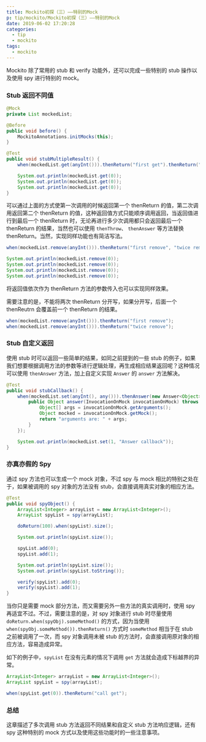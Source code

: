 ```yaml
---
title: Mockito初探（三）——特别的Mock
p: tip/mockito/Mockito初探（三）——特别的Mock
date: 2019-06-02 17:20:28
categories:
  - tip
  - mockito
tags:
  - mockito
---
```


Mockito 除了常用的 stub 和 verify 功能外，还可以完成一些特别的 stub 操作以及使用 spy 进行特别的 mock。

### Stub 返回不同值

```java
@Mock
private List mockedList;

@Before
public void before() {
    MockitoAnnotations.initMocks(this);
}

@Test
public void stubMultipleResult() {
    when(mockedList.get(anyInt())).thenReturn("first get").thenReturn("more than once get");

    System.out.println(mockedList.get(0));
    System.out.println(mockedList.get(0));
    System.out.println(mockedList.get(0));
}
```

可以通过上面的方式使第一次调用的时候返回第一个 thenReturn 的值，第二次调用返回第二个 thenReturn 的值，这种返回值方式只能顺序调用返回，当返回值进行到最后一个 thenReturn 时，无论再进行多少次调用都只会返回最后一个 thenReturn 的结果，当然也可以使用 `thenThrow`、 `thenAnswer` 等方法替换 thenReturn。当然，实现同样功能也有简洁写法。

```java
when(mockedList.remove(anyInt())).thenReturn("first remove", "twice remove", "more than twice remove");

System.out.println(mockedList.remove(0));
System.out.println(mockedList.remove(0));
System.out.println(mockedList.remove(0));
System.out.println(mockedList.remove(0));
```

将返回值依次作为 thenReturn 方法的参数传入也可以实现同样效果。

需要注意的是，不能将两次 thenReturn 分开写，如果分开写，后面一个 thenReutrn 会覆盖前一个 thenReturn 的结果。

```java
when(mockedList.remove(anyInt())).thenReturn("first remove");
when(mockedList.remove(anyInt())).thenReturn("twice remove");
```

### Stub 自定义返回

使用 stub 时可以返回一些简单的结果，如同之前提到的一些 stub 的例子，如果我们想要根据调用方法的参数等进行逻辑处理，再生成相应结果返回呢？这种情况可以使用 `thenAnswer` 方法，加上自定义实现 `Answer` 的 `answer` 方法解决。

```java
@Test
public void stubCallback() {
    when(mockedList.set(anyInt(), any())).thenAnswer(new Answer<Object>() {
        public Object answer(InvocationOnMock invocationOnMock) throws Throwable {
            Object[] args = invocationOnMock.getArguments();
            Object mocked = invocationOnMock.getMock();
            return "arguments are: " + args;
        }
    });

    System.out.println(mockedList.set(1, "Answer callback"));
}
```

### 亦真亦假的 Spy

通过 spy 方法也可以生成一个 mock 对象，不过 spy 与 mock 相比的特别之处在于，如果被调用的 spy 对象的方法没有 stub，会直接调用真实对象的相应方法。

```java
@Test
public void spyObject() {
    ArrayList<Integer> arrayList = new ArrayList<Integer>();
    ArrayList spyList = spy(arrayList);

    doReturn(100).when(spyList).size();

    System.out.println(spyList.size());

    spyList.add(0);
    spyList.add(1);

    System.out.println(spyList.size());
    System.out.println(spyList.toString());

    verify(spyList).add(0);
    verify(spyList).add(1);
}
```

当你只是需要 mock 部分方法，而又需要另外一些方法的真实调用时，使用 spy 再适宜不过。不过，需要注意的是，对 spy 对象进行 stub 时尽量使用 `doReturn.when(spyObj).someMethod()` 的方式，因为当使用 `when(spyObj.someMethod()).thenReturn()` 方式时 `someMethod` 相当于在 stub 之前被调用了一次，而 spy 对象调用未被 stub 的方法时，会直接调用原对象的相应方法，容易造成异常。

如下的例子中，`spyList` 在没有元素的情况下调用  `get` 方法就会造成下标越界的异常。

```java
ArrayList<Integer> arrayList = new ArrayList<Integer>();
ArrayList spyList = spy(arrayList);

when(spyList.get(0)).thenReturn("call get");
```

### 总结

这章描述了多次调用 stub 方法返回不同结果和自定义 stub 方法响应逻辑，还有 spy 这种特别的 mock 方式以及使用这些功能时的一些注意事项。